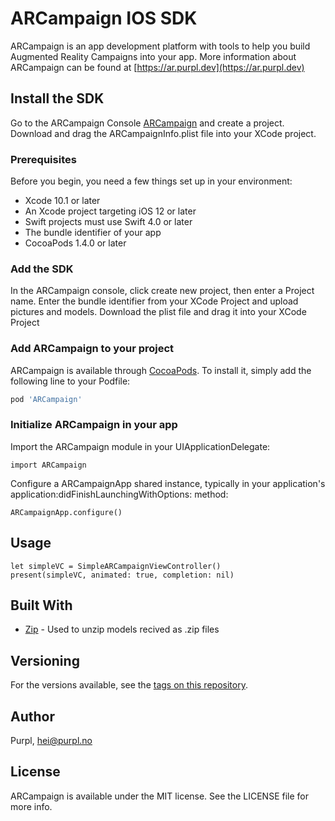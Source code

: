 # ARCampaign IOS SDK

ARCampaign is an app development platform with tools to help you build Augmented Reality Campaigns into your app. More information about ARCampaign can be found at [https://ar.purpl.dev](https://ar.purpl.dev)

## Install the SDK

Go to the ARCampaign Console  [ARCampaign](https://ar.purpl.dev) and create a project. 
Download and drag the ARCampaignInfo.plist file into your XCode project.

### Prerequisites

Before you begin, you need a few things set up in your environment:
* Xcode 10.1 or later
* An Xcode project targeting iOS 12 or later
* Swift projects must use Swift 4.0 or later
* The bundle identifier of your app
* CocoaPods 1.4.0 or later

### Add the SDK

In the ARCampaign console, click create new project, then enter a Project name.
Enter the bundle identifier from your XCode Project and upload pictures and models.
Download the plist file and drag it into your XCode Project

### Add ARCampaign to your project

ARCampaign is available through [CocoaPods](https://cocoapods.org). To install
it, simply add the following line to your Podfile:

```ruby
pod 'ARCampaign'
```

### Initialize ARCampaign in your app

Import the ARCampaign module in your UIApplicationDelegate:

```
import ARCampaign
```

Configure a ARCampaignApp shared instance, typically in your application's application:didFinishLaunchingWithOptions: method:

```
ARCampaignApp.configure()
```

## Usage

```
let simpleVC = SimpleARCampaignViewController()
present(simpleVC, animated: true, completion: nil)
```

## Built With

* [Zip](https://github.com/marmelroy/Zip) - Used to unzip models recived as .zip files

## Versioning

For the versions available, see the [tags on this repository](https://github.com/purplos/ARCampaignIOS/tags). 

## Author

Purpl, hei@purpl.no

## License

ARCampaign is available under the MIT license. See the LICENSE file for more info.
